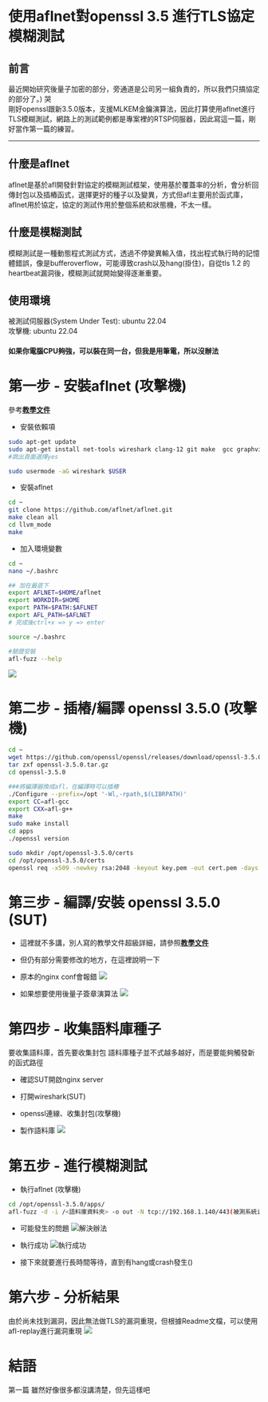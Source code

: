 使用aflnet對openssl 3.5 進行TLS協定模糊測試
===

前言
---
最近開始研究後量子加密的部分，旁通道是公司另一組負責的，所以我們只搞協定的部分了。) 哭  
剛好openssl跟新3.5.0版本，支援MLKEM金鑰演算法，因此打算使用aflnet進行TLS模糊測試，網路上的測試範例都是專案裡的RTSP伺服器，因此寫這一篇，剛好當作第一篇的練習。

---

什麼是aflnet
---
aflnet是基於afl開發針對協定的模糊測試框架，使用基於覆蓋率的分析，會分析回傳封包以及插樁函式，選擇更好的種子以及變異，方式但afl主要用於函式庫，aflnet用於協定，協定的測試作用於整個系統和狀態機，不太一樣。  

什麼是模糊測試
---
模糊測試是一種動態程式測試方式，透過不停變異輸入值，找出程式執行時的記憶體錯誤，像是bufferoverflow，可能導致crash以及hang(掛住)，自從tls 1.2 的heartbeat漏洞後，模糊測試就開始變得逐漸重要。

使用環境
---
被測試伺服器(System Under Test): ubuntu 22.04  
攻擊機: ubuntu 22.04

#### 如果你電腦CPU夠強，可以裝在同一台，但我是用筆電，所以沒辦法

第一步 - 安裝aflnet (攻擊機) 
===
參考[**教學文件**](https://blog.csdn.net/weixin_45100742/article/details/139895669)  

- 安裝依賴項
~~~sh
sudo apt-get update
sudo apt-get install net-tools wireshark clang-12 git make  gcc graphviz-dev libcap-dev
#跳出頁面選擇yes

sudo usermode -aG wireshark $USER
~~~

- 安裝aflnet
~~~sh
cd ~
git clone https://github.com/aflnet/aflnet.git
make clean all
cd llvm_mode
make 
~~~

- 加入環境變數
~~~sh
cd ~
nano ~/.bashrc

## 加在最底下
export AFLNET=$HOME/aflnet
export WORKDIR=$HOME
export PATH=$PATH:$AFLNET
export AFL_PATH=$AFLNET
# 完成後ctrl+x => y => enter

source ~/.bashrc

#驗證安裝
afl-fuzz --help
~~~
![](https://github.com/Snowleavies/just_for_blog_images/blob/main/images/1/7.png?raw=true)

第二步 - 插樁/編譯 openssl 3.5.0 (攻擊機) 
===

~~~sh
cd ~
wget https://github.com/openssl/openssl/releases/download/openssl-3.5.0/openssl-3.5.0.tar.gz
tar zxf openssl-3.5.0.tar.gz
cd openssl-3.5.0

###將編譯器換成afl，在編譯時可以插樁
./Configure --prefix=/opt '-Wl,-rpath,$(LIBRPATH)'
export CC=afl-gcc
export CXX=afl-g++
make 
sudo make install
cd apps
./openssl version

sudo mkdir /opt/openssl-3.5.0/certs 
cd /opt/openssl-3.5.0/certs 
openssl req -x509 -newkey rsa:2048 -keyout key.pem -out cert.pem -days 365 -nodes9 
~~~

第三步 - 編譯/安裝 openssl 3.5.0 (SUT) 
===
- 這裡就不多講，別人寫的教學文件超級詳細，請參照[**教學文件**](https://www.linode.com/docs/guides/post-quantum-encryption-nginx-ubuntu2404/)
- 但仍有部分需要修改的地方，在這裡說明一下  

- 原本的nginx conf會報錯 
![](https://github.com/Snowleavies/just_for_blog_images/blob/main/images/1/3.png?raw=true)
- 如果想要使用後量子簽章演算法
![](https://github.com/Snowleavies/just_for_blog_images/blob/main/images/1/2.png?raw=true)

第四步 - 收集語料庫種子
===

要收集語料庫，首先要收集封包
語料庫種子並不式越多越好，而是要能夠觸發新的函式路徑

- 確認SUT開啟nginx server
![]()
- 打開wireshark(SUT)
![]()

- openssl連線、收集封包(攻擊機)
![]()

- 製作語料庫
![](https://github.com/Snowleavies/just_for_blog_images/blob/main/images/1/1.png?raw=true)

第五步 - 進行模糊測試
===

- 執行aflnet (攻擊機)
~~~sh
cd /opt/openssl-3.5.0/apps/
afl-fuzz -d -i /<語料庫資料夾> -o out -N tcp://192.168.1.140/443(被測系統ip/port) -P TLS -q 3 -s 3 -E -K -R ./openssl s_server -key key.pem -cert cert.pem -accept 443 
~~~
- 可能發生的問題
![解決辦法](https://github.com/Snowleavies/just_for_blog_images/blob/main/images/1/5.png?raw=true)
- 執行成功
![執行成功](https://github.com/Snowleavies/just_for_blog_images/blob/main/images/1/4.png?raw=true)

- 接下來就要進行長時間等待，直到有hang或crash發生()

第六步 - 分析結果
===
由於尚未找到漏洞，因此無法做TLS的漏洞重現，但根據Readme文檔，可以使用afl-replay進行漏洞重現
![](https://github.com/Snowleavies/just_for_blog_images/blob/main/images/1/6.png?raw=true)

結語
===
第一篇 雖然好像很多都沒講清楚，但先這樣吧